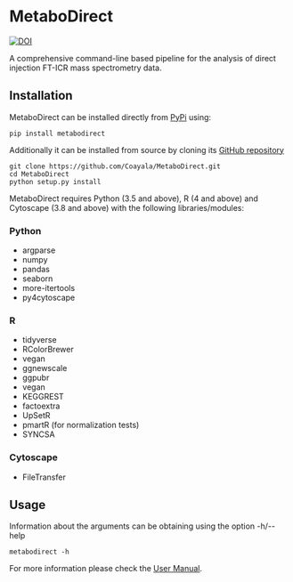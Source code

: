 # MetaboDirect

[![DOI](https://zenodo.org/badge/356707576.svg)](https://zenodo.org/badge/latestdoi/356707576)

A comprehensive command-line based pipeline for the analysis of direct injection FT-ICR mass spectrometry data.

## Installation

MetaboDirect can be installed directly from [PyPi](https://pypi.org/project/metabodirect/0.1.1/) using:

```
pip install metabodirect
```

Additionally it can be installed from source by cloning its [GitHub repository](https://github.com/Coayala/MetaboDirect)

```
git clone https://github.com/Coayala/MetaboDirect.git
cd MetaboDirect
python setup.py install
```

MetaboDirect requires Python (3.5 and above), R (4 and above) and Cytoscape (3.8 and above) with the following libraries/modules:

### Python

- argparse
- numpy
- pandas
- seaborn
- more-itertools
- py4cytoscape

### R

- tidyverse
- RColorBrewer
- vegan
- ggnewscale
- ggpubr
- vegan
- KEGGREST
- factoextra
- UpSetR
- pmartR (for normalization tests)
- SYNCSA

### Cytoscape

- FileTransfer

## Usage

Information about the arguments can be obtaining using the option -h/--help

```
metabodirect -h
```
For more information please check the [User Manual](https://metabodirect.readthedocs.io/en/latest/index.html#).


